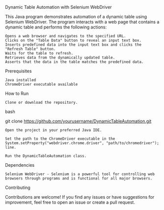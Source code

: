 
Dynamic Table Automation with Selenium WebDriver

This Java program demonstrates automation of a dynamic table using Selenium WebDriver. The program interacts with a web page that contains a dynamic table and performs the following actions:

    Opens a web browser and navigates to the specified URL.
    Clicks on the "Table Data" button to reveal an input text box.
    Inserts predefined data into the input text box and clicks the "Refresh Table" button.
    Waits for the table to refresh.
    Retrieves data from the dynamically updated table.
    Asserts that the data in the table matches the predefined data.

Prerequisites

    Java installed
    ChromeDriver executable available

How to Run

    Clone or download the repository.

bash

git clone https://github.com/yourusername/DynamicTableAutomation.git

    Open the project in your preferred Java IDE.

    Set the path to the ChromeDriver executable in the System.setProperty("webdriver.chrome.driver", "path/to/chromedriver"); line.

    Run the DynamicTableAutomation class.

Dependencies

    Selenium WebDriver - Selenium is a powerful tool for controlling web browsers through programs and is functional for all major browsers.

Contributing

Contributions are welcome! If you find any issues or have suggestions for improvement, feel free to open an issue or create a pull request.

